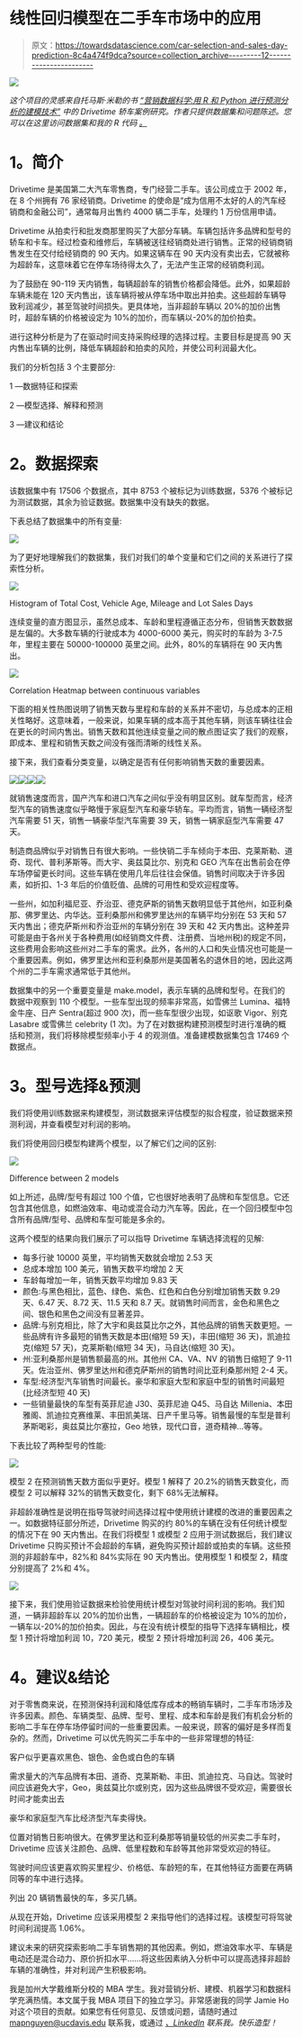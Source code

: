 # 线性回归模型在二手车市场中的应用

> 原文：<https://towardsdatascience.com/car-selection-and-sales-day-prediction-8c4a474f9dca?source=collection_archive---------12----------------------->

![](img/eec6888f9bfd6c20ea31ac2f8d6d82c6.png)

*这个项目的灵感来自托马斯·米勒的书* [*“营销数据科学:用 R 和 Python 进行预测分析的建模技术”*](https://www.amazon.com/gp/product/0133886557?pf_rd_p=c2945051-950f-485c-b4df-15aac5223b10&pf_rd_r=V9Y74NT18RHZ24T4420T) *中的 Drivetime 轿车案例研究。作者只提供数据集和问题陈述。您可以在这里访问数据集和我的 R 代码* [*。*](https://github.com/Fumanguyen/drivetime-sedans-used-vehicle-market)

# **1。简介**

Drivetime 是美国第二大汽车零售商，专门经营二手车。该公司成立于 2002 年，在 8 个州拥有 76 家经销商。Drivetime 的使命是“成为信用不太好的人的汽车经销商和金融公司”，通常每月出售约 4000 辆二手车，处理约 1 万份信用申请。

Drivetime 从拍卖行和批发商那里购买了大部分车辆。车辆包括许多品牌和型号的轿车和卡车。经过检查和维修后，车辆被送往经销商处进行销售。正常的经销商销售发生在交付给经销商的 90 天内。如果这辆车在 90 天内没有卖出去，它就被称为超龄车，这意味着它在停车场待得太久了，无法产生正常的经销商利润。

为了鼓励在 90-119 天内销售，每辆超龄车的销售价格都会降低。此外，如果超龄车辆未能在 120 天内售出，该车辆将被从停车场中取出并拍卖。这些超龄车辆导致利润减少，甚至驾驶时间损失。更具体地，当非超龄车辆以 20%的加价出售时，超龄车辆的价格被设定为 10%的加价，而车辆以-20%的加价拍卖。

进行这种分析是为了在驱动时间支持采购经理的选择过程。主要目标是提高 90 天内售出车辆的比例，降低车辆超龄和拍卖的风险，并使公司利润最大化。

我们的分析包括 3 个主要部分:

1 —数据特征和探索

2 —模型选择、解释和预测

3 —建议和结论

# **2。数据探索**

该数据集中有 17506 个数据点，其中 8753 个被标记为训练数据，5376 个被标记为测试数据，其余为验证数据。数据集中没有缺失的数据。

下表总结了数据集中的所有变量:

![](img/281040a8c027b70c532fff112a8ada2d.png)

为了更好地理解我们的数据集，我们对我们的单个变量和它们之间的关系进行了探索性分析。

![](img/d0f91eb691394cb8291f4fb63853b5de.png)

Histogram of Total Cost, Vehicle Age, Mileage and Lot Sales Days

连续变量的直方图显示，虽然总成本、车龄和里程遵循正态分布，但销售天数数据是左偏的。大多数车辆的行驶成本为 4000-6000 美元，购买时的车龄为 3-7.5 年，里程主要在 50000-100000 英里之间。此外，80%的车辆将在 90 天内售出。

![](img/eaca55f6ba8ad35eac09f9e2620b0eff.png)

Correlation Heatmap between continuous variables

下面的相关性热图说明了销售天数与里程和车龄的关系并不密切，与总成本的正相关性略好。这意味着，一般来说，如果车辆的成本高于其他车辆，则该车辆往往会在更长的时间内售出。销售天数和其他连续变量之间的散点图证实了我们的观察，即成本、里程和销售天数之间没有强而清晰的线性关系。

接下来，我们查看分类变量，以确定是否有任何影响销售天数的重要因素。

![](img/99d84ca2a2745f970ea0e96483390a78.png)![](img/026ba1f44477e03b95ee46de977001c0.png)![](img/6ed99a921ee34d62454ad90dba3917ce.png)![](img/cb2724994c772b1b671c91013563b270.png)

就销售速度而言，国产汽车和进口汽车之间似乎没有明显区别。就车型而言，经济型汽车的销售速度似乎略慢于家庭型汽车和豪华轿车。平均而言，销售一辆经济型汽车需要 51 天，销售一辆豪华型汽车需要 39 天，销售一辆家庭型汽车需要 47 天。

制造商品牌似乎对销售日有很大影响。一些快销二手车倾向于本田、克莱斯勒、道奇、现代、普利茅斯等。而大宇、奥兹莫比尔、别克和 GEO 汽车在出售前会在停车场停留更长时间。这些车辆在使用几年后往往会保值。销售时间取决于许多因素，如折扣、1-3 年后的价值贬值、品牌的可用性和受欢迎程度等。

一些州，如加利福尼亚、乔治亚、德克萨斯的销售天数明显低于其他州，如亚利桑那、佛罗里达、内华达。亚利桑那州和佛罗里达州的车辆平均分别在 53 天和 57 天内售出；德克萨斯州和乔治亚州的车辆分别在 39 天和 42 天内售出。这种差异可能是由于各州关于各种费用(如经销商文件费、注册费、当地州税)的规定不同，这些费用会影响这些州对二手车的需求。此外，各州的人口和失业情况也可能是一个重要因素。例如，佛罗里达州和亚利桑那州是美国著名的退休目的地，因此这两个州的二手车需求通常低于其他州。

数据集中的另一个重要变量是 make.model，表示车辆的品牌和型号。在我们的数据中观察到 110 个模型。一些车型出现的频率非常高，如雪佛兰 Lumina、福特金牛座、日产 Sentra(超过 900 次)，而一些车型很少出现，如讴歌 Vigor、别克 Lasabre 或雪佛兰 celebrity (1 次)。为了在对数据构建预测模型时进行准确的概括和预测，我们将移除模型频率小于 4 的观测值。准备建模数据集包含 17469 个数据点。

# **3。型号选择&预测**

我们将使用训练数据来构建模型，测试数据来评估模型的拟合程度，验证数据来预测利润，并查看模型对利润的影响。

我们将使用回归模型构建两个模型，以了解它们之间的区别:

![](img/e933f03d9f2b258ca972b48df30b3aa4.png)

Difference between 2 models

如上所述，品牌/型号有超过 100 个值，它也很好地表明了品牌和车型信息。它还包含其他信息，如燃油效率、电动或混合动力汽车等。因此，在一个回归模型中包含所有品牌/型号、品牌和车型可能是多余的。

这两个模型的结果向我们展示了可以指导 Drivetime 车辆选择流程的见解:

*   每多行驶 10000 英里，平均销售天数就会增加 2.53 天
*   总成本增加 100 美元，销售天数平均增加 2 天
*   车龄每增加一年，销售天数平均增加 9.83 天
*   颜色:与黑色相比，蓝色、绿色、紫色、红色和白色分别增加销售天数 9.29 天、6.47 天、8.72 天、11.5 天和 8.7 天。就销售时间而言，金色和黑色之间、银色和黑色之间没有显著差异。
*   品牌:与别克相比，除了大宇和奥兹莫比尔之外，其他品牌的销售天数更短。一些品牌有许多最短的销售天数是本田(缩短 59 天)，丰田(缩短 36 天)，凯迪拉克(缩短 57 天)，克莱斯勒(缩短 34 天)，马自达(缩短 30 天)。
*   州:亚利桑那州是销售额最高的州。其他州 CA、VA、NV 的销售日缩短了 9-11 天。佐治亚州、佛罗里达州和德克萨斯州的销售时间比亚利桑那州短 2-4 天。
*   车型:经济型汽车销售时间最长。豪华和家庭大型和家庭中型的销售时间最短(比经济型短 40 天)
*   一些销量最快的车型有英菲尼迪 J30、英菲尼迪 Q45、马自达 Millenia、本田雅阁、凯迪拉克赛维莱、丰田凯美瑞、日产千里马等。销售最慢的车型是普利茅斯喝彩，奥兹莫比尔塞拉，Geo 地铁，现代口音，道奇精神…等等。

下表比较了两种型号的性能:

![](img/5ff057c1d1a80ac11e25d18bbcd9a3ea.png)

模型 2 在预测销售天数方面似乎更好。模型 1 解释了 20.2%的销售天数变化，而模型 2 可以解释 32%的销售天数变化，剩下 68%无法解释。

非超龄准确性是说明在指导驾驶时间选择过程中使用统计建模的改进的重要因素之一。如数据特征部分所述，Drivetime 购买的约 80%的车辆在没有任何统计模型的情况下在 90 天内售出。在我们将模型 1 或模型 2 应用于测试数据后，我们建议 Drivetime 只购买预计不会超龄的车辆，避免购买预计超龄或拍卖的车辆。这些预测的非超龄车中，82%和 84%实际在 90 天内售出。使用模型 1 和模型 2，精度分别提高了 2%和 4%。

![](img/b1d580d61535a661ca8287bd77087823.png)

接下来，我们使用验证数据来检验使用统计模型对驾驶时间利润的影响。我们知道，一辆非超龄车以 20%的加价出售，一辆超龄车的价格被设定为 10%的加价，一辆车以-20%的加价拍卖。因此，与在没有统计模型的指导下选择车辆相比，模型 1 预计将增加利润 10，720 美元，模型 2 预计将增加利润 26，406 美元。

# **4。建议&结论**

对于零售商来说，在预测保持利润和降低库存成本的畅销车辆时，二手车市场涉及许多因素。颜色、车辆类型、品牌、型号、里程、成本和车龄是我们有机会分析的影响二手车在停车场停留时间的一些重要因素。一般来说，顾客的偏好是多样而复杂的。然而，Drivetime 可以优先购买二手车中的一些非常理想的特征:

客户似乎更喜欢黑色、银色、金色或白色的车辆

需求量大的汽车品牌有本田、道奇、克莱斯勒、丰田、凯迪拉克、马自达。驾驶时间应该避免大宇，Geo，奥兹莫比尔或别克，因为这些品牌很不受欢迎，需要很长时间才能卖出去

豪华和家庭型汽车比经济型汽车卖得快。

位置对销售日影响很大。在佛罗里达和亚利桑那等销量较低的州买卖二手车时，Drivetime 应该关注颜色、品牌、低里程数和车龄等其他非常受欢迎的特征。

驾驶时间应该更喜欢购买里程少、价格低、车龄短的车，在其他特征方面要在两辆同等的车中进行选择。

列出 20 辆销售最快的车，多买几辆。

从现在开始，Drivetime 应该采用模型 2 来指导他们的选择过程。该模型可将驾驶时间利润提高 1.06%。

建议未来的研究探索影响二手车销售期的其他因素。例如，燃油效率水平、车辆是电动还是混合动力、原价折扣水平……将这些因素纳入分析中可以提高选择非超龄车辆的准确性，并对利润产生积极影响。

我是加州大学戴维斯分校的 MBA 学生。我对营销分析、建模、机器学习和数据科学充满热情。本文属于我 MBA 项目下的独立学习。非常感谢我的同学 Jamie Ho 对这个项目的贡献。如果您有任何意见、反馈或问题，请随时通过 mapnguyen@ucdavis.edu 联系我，或通过 [*、LinkedIn*](https://www.linkedin.com/in/maiptnguyen/) *联系我。快乐造型！*